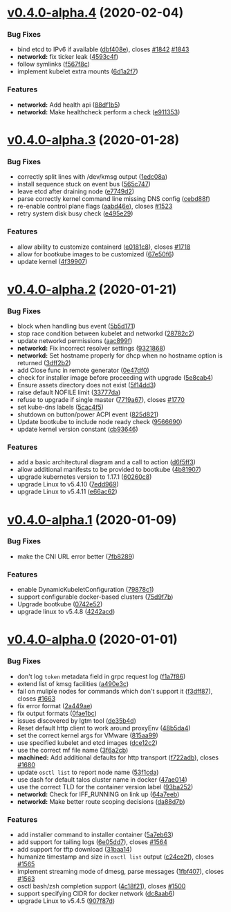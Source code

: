 # [v0.4.0-alpha.4](https://github.com/talos-systems/talos/compare/v0.4.0-alpha.3...v0.4.0-alpha.4) (2020-02-04)

### Bug Fixes

- bind etcd to IPv6 if available ([dbf408e](https://github.com/talos-systems/talos/commit/dbf408ea58bec8b6f10bbbd9d47dc1c0e42d320e)), closes [#1842](https://github.com/talos-systems/talos/issues/1842) [#1843](https://github.com/talos-systems/talos/issues/1843)
- **networkd:** fix ticker leak ([4593c4f](https://github.com/talos-systems/talos/commit/4593c4f7270ef62186c7b1b5593eee244ca43bda))
- follow symlinks ([f567f8c](https://github.com/talos-systems/talos/commit/f567f8c84d4248328d0c972102e37d9d810be6f7))
- implement kubelet extra mounts ([6d1a2f7](https://github.com/talos-systems/talos/commit/6d1a2f7b6d415bf5e017c733dc5025a7adb096f2))

### Features

- **networkd:** Add health api ([88df1b5](https://github.com/talos-systems/talos/commit/88df1b50b81d1b27428971f345ee9d72b7e23a93))
- **networkd:** Make healthcheck perform a check ([e911353](https://github.com/talos-systems/talos/commit/e9113537f909cee7d96d49fc7d96934d69841dce))

# [v0.4.0-alpha.3](https://github.com/talos-systems/talos/compare/v0.4.0-alpha.2...v0.4.0-alpha.3) (2020-01-28)

### Bug Fixes

- correctly split lines with /dev/kmsg output ([1edc08a](https://github.com/talos-systems/talos/commit/1edc08aa245225161d85ee6d9e536bd840558769))
- install sequence stuck on event bus ([565c747](https://github.com/talos-systems/talos/commit/565c7475826c0ce651202c551e8b4d64451eb3a4))
- leave etcd after draining node ([e7749d2](https://github.com/talos-systems/talos/commit/e7749d2e8fce4cd435efcb36b06f228e907af268))
- parse correctly kernel command line missing DNS config ([cebd88f](https://github.com/talos-systems/talos/commit/cebd88f77c312c3886a023881f2aa6d89e0228b9))
- re-enable control plane flags ([aabd46e](https://github.com/talos-systems/talos/commit/aabd46e65103bc26870c67217ffbfbe135925c1c)), closes [#1523](https://github.com/talos-systems/talos/issues/1523)
- retry system disk busy check ([e495e29](https://github.com/talos-systems/talos/commit/e495e293080ccd7093cf15cbcf97cd19fce166a7))

### Features

- allow ability to customize containerd ([e0181c8](https://github.com/talos-systems/talos/commit/e0181c85eb32c64f3acd07340cb09d46b669820b)), closes [#1718](https://github.com/talos-systems/talos/issues/1718)
- allow for bootkube images to be customized ([67e50f6](https://github.com/talos-systems/talos/commit/67e50f6f50bd3d1b7a67cefe5688eb31c7befce5))
- update kernel ([4f39907](https://github.com/talos-systems/talos/commit/4f39907b6e6cdda3d3309b7e882f1275f74dcfb9))

# [v0.4.0-alpha.2](https://github.com/talos-systems/talos/compare/v0.4.0-alpha.1...v0.4.0-alpha.2) (2020-01-21)

### Bug Fixes

- block when handling bus event ([5b5d171](https://github.com/talos-systems/talos/commit/5b5d171c07eecc9d85076eea609dd7ef1f277d6b))
- stop race condition between kubelet and networkd ([28782c2](https://github.com/talos-systems/talos/commit/28782c2d46d7cd98a79072e8a4987495b3e62ae6))
- update networkd permissions ([aac899f](https://github.com/talos-systems/talos/commit/aac899f23d5135a079f2cf5119a5b2ffe4945ae4))
- **networkd:** Fix incorrect resolver settings ([9321868](https://github.com/talos-systems/talos/commit/93218687ec1a2a3116911d66a45d200461b02b02))
- **networkd:** Set hostname properly for dhcp when no hostname option is returned ([3dff2b2](https://github.com/talos-systems/talos/commit/3dff2b234d24392b81d2cb42dbd73006fd89d9cc))
- add Close func in remote generator ([0e47df0](https://github.com/talos-systems/talos/commit/0e47df01c9e7e32d50ccc6d891ce9b17cfdf53dc))
- check for installer image before proceeding with upgrade ([5e8cab4](https://github.com/talos-systems/talos/commit/5e8cab4dd54923907cd4dc1266063d6962f498ec))
- Ensure assets directory does not exist ([5f14dd3](https://github.com/talos-systems/talos/commit/5f14dd3246fe4384d5a88e224bf6735d2e541446))
- raise default NOFILE limit ([33777da](https://github.com/talos-systems/talos/commit/33777da05dc24a2044d5710eb838921b467e450d))
- refuse to upgrade if single master ([7719a67](https://github.com/talos-systems/talos/commit/7719a6783405db010df22d9da2f0b3265f0e6cf8)), closes [#1770](https://github.com/talos-systems/talos/issues/1770)
- set kube-dns labels ([5cac4f5](https://github.com/talos-systems/talos/commit/5cac4f5f39b9e30deaab0b61d181ec9b74bc26db))
- shutdown on button/power ACPI event ([825d821](https://github.com/talos-systems/talos/commit/825d8215106275bcd3a871e0176cf0f1ff028872))
- Update bootkube to include node ready check ([9566690](https://github.com/talos-systems/talos/commit/95666900a760b619c7a0d49a1e503dda6a2f4f98))
- update kernel version constant ([cb93646](https://github.com/talos-systems/talos/commit/cb93646c078951fa667611735d29718a80c0f949))

### Features

- add a basic architectural diagram and a call to action ([d6f5ff3](https://github.com/talos-systems/talos/commit/d6f5ff34148ce7914510fc89c666e49583689bc5))
- allow additional manifests to be provided to bootkube ([4b81907](https://github.com/talos-systems/talos/commit/4b81907bd36351b6119ee8ec418bd486de79fa4a))
- upgrade kubernetes version to 1.17.1 ([60260c8](https://github.com/talos-systems/talos/commit/60260c85d119e3e39b26111aaba66f6132f455d3))
- upgrade Linux to v5.4.10 ([7edd969](https://github.com/talos-systems/talos/commit/7edd96947a33a39e12ab2ffe2dc4c4712dbf9a03))
- upgrade Linux to v5.4.11 ([e66ac62](https://github.com/talos-systems/talos/commit/e66ac62877eb4637dd030de78ca1bd15f06a992a))

# [v0.4.0-alpha.1](https://github.com/talos-systems/talos/compare/v0.4.0-alpha.0...v0.4.0-alpha.1) (2020-01-09)

### Bug Fixes

- make the CNI URL error better ([7fb8289](https://github.com/talos-systems/talos/commit/7fb8289a223984937ee74f9241c57bc088de81d6))

### Features

- enable DynamicKubeletConfiguration ([79878c1](https://github.com/talos-systems/talos/commit/79878c1d8d56fa9823806789f30d8b9166a15f8d))
- support configurable docker-based clusters ([75d9f7b](https://github.com/talos-systems/talos/commit/75d9f7b454cb956ac3659347884c20ffac2c4021))
- Upgrade bootkube ([0742e52](https://github.com/talos-systems/talos/commit/0742e5245a393f15f916f891ddf07c9fb8d256fc))
- upgrade linux to v5.4.8 ([4242acd](https://github.com/talos-systems/talos/commit/4242acd085a573b8d117f779a87e3c5bf375434a))

# [v0.4.0-alpha.0](https://github.com/talos-systems/talos/compare/v0.3.0-beta.0...v0.4.0-alpha.0) (2020-01-01)

### Bug Fixes

- don't log `token` metadata field in grpc request log ([f1a7f86](https://github.com/talos-systems/talos/commit/f1a7f8670370bbbe604591bbf58508f69455f4e4))
- extend list of kmsg facilities ([a490e3c](https://github.com/talos-systems/talos/commit/a490e3c7ea27fc67d64f66181346e2dad1fa9dc2))
- fail on muliple nodes for commands which don't support it ([f3dff87](https://github.com/talos-systems/talos/commit/f3dff87957fa8e0a47c4cd05dd99e0fad3dd8287)), closes [#1663](https://github.com/talos-systems/talos/issues/1663)
- fix error format ([2a449ae](https://github.com/talos-systems/talos/commit/2a449aea2ffb7234a28536d4a3105e8b22f93d38))
- fix output formats ([0fae1bc](https://github.com/talos-systems/talos/commit/0fae1bc92d0511bb93e08bb0aa0d3d49fad4f1ff))
- issues discovered by lgtm tool ([de35b4d](https://github.com/talos-systems/talos/commit/de35b4d5af8c610749a0b04c768a064b844d6ab4))
- Reset default http client to work around proxyEnv ([48b5da4](https://github.com/talos-systems/talos/commit/48b5da4e87349b153fc5b42669696576c7f50409))
- set the correct kernel args for VMware ([815aa99](https://github.com/talos-systems/talos/commit/815aa99cc4ff319afb8a3633a0b17b67475a1210))
- use specified kubelet and etcd images ([dce12c2](https://github.com/talos-systems/talos/commit/dce12c2c3cbfaf5b7fc21ffca70222bc4042cdb2))
- use the correct mf file name ([3f6a2cb](https://github.com/talos-systems/talos/commit/3f6a2cb7f7f8ee85ad153b4d5c396263d564a327))
- **machined:** Add additional defaults for http transport ([f722adb](https://github.com/talos-systems/talos/commit/f722adb865c8c62a6e510d4db9db785a5d815ac6)), closes [#1680](https://github.com/talos-systems/talos/issues/1680)
- update `osctl list` to report node name ([53f1cda](https://github.com/talos-systems/talos/commit/53f1cda715d774dc52d270d7b9f6445dfbf719db))
- use dash for default talos cluster name in docker ([47ae014](https://github.com/talos-systems/talos/commit/47ae0148a2632d9002ee71dd81225ba0d22719ca))
- use the correct TLD for the container version label ([93ba252](https://github.com/talos-systems/talos/commit/93ba252e428661d11d678e6c78fe581884b32111))
- **networkd:** Check for IFF_RUNNING on link up ([64a7eeb](https://github.com/talos-systems/talos/commit/64a7eeb0e1965bcacded86ffa8ab78aafa874e8e))
- **networkd:** Make better route scoping decisions ([da88d7b](https://github.com/talos-systems/talos/commit/da88d7bcb37c29e00b31cf76a9a69da073e8c337))

### Features

- add installer command to installer container ([5a7eb63](https://github.com/talos-systems/talos/commit/5a7eb631b20940a0590f192e7c73c34f27cb9f86))
- add support for tailing logs ([6e05dd7](https://github.com/talos-systems/talos/commit/6e05dd70c4051e3837ac4b9c7aa583260b2125f0)), closes [#1564](https://github.com/talos-systems/talos/issues/1564)
- add support for tftp download ([31baa14](https://github.com/talos-systems/talos/commit/31baa14e36177072d8d6eff2d68469f31147f78c))
- humanize timestamp and size in `osctl list` output ([c24ce2f](https://github.com/talos-systems/talos/commit/c24ce2fd5f6f9bf25f209ea21e9997dc85b285d4)), closes [#1565](https://github.com/talos-systems/talos/issues/1565)
- implement streaming mode of dmesg, parse messages ([1fbf407](https://github.com/talos-systems/talos/commit/1fbf40796f5c40704c2b9aa6e8499a26916fae68)), closes [#1563](https://github.com/talos-systems/talos/issues/1563)
- osctl bash/zsh completion support ([4c18f21](https://github.com/talos-systems/talos/commit/4c18f21088139a22197ab87123d027050764cc79)), closes [#1500](https://github.com/talos-systems/talos/issues/1500)
- support specifying CIDR for docker network ([dc8aab6](https://github.com/talos-systems/talos/commit/dc8aab632d042ebe86480d5558c44f05f56d8a6e))
- upgrade Linux to v5.4.5 ([907f87d](https://github.com/talos-systems/talos/commit/907f87d8e0f814b822efeaddfab907b5692f275b))
